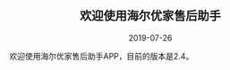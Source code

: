 <html> 
<head> 
<style type="text/css"> 
body {  
  margin-top: -40px; 
}  
</style>  
</head>  
<body>  
<div align="center"><h2>欢迎使用海尔优家售后助手</h3></div>    
<div align="center">2019-07-26</div>    

欢迎使用海尔优家售后助手APP，目前的版本是2.4。  
</body>  
</html>  
